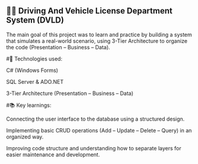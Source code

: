## 🪪🚗 Driving And Vehicle License Department System (DVLD)
The main goal of this project was to learn and practice by building a system that simulates a real-world scenario, using 3-Tier Architecture to organize the code (Presentation – Business – Data).

#🔧 Technologies used:

 C# (Windows Forms)

 SQL Server & ADO.NET

 3-Tier Architecture (Presentation – Business – Data)

#📚 Key learnings:

Connecting the user interface to the database using a structured design.

Implementing basic CRUD operations (Add – Update – Delete – Query) in an organized way.

Improving code structure and understanding how to separate layers for easier maintenance and development.

